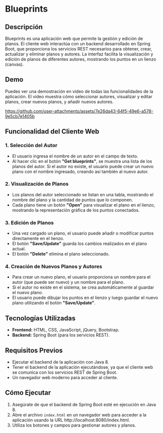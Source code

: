 # Blueprints

## Descripción
Blueprints es una aplicación web que permite la gestión y edición de planos. El cliente web interactúa con un backend desarrollado en Spring Boot, que proporciona los servicios REST necesarios para obtener, crear, actualizar y eliminar planos y autores. La interfaz facilita la visualización y edición de planos de diferentes autores, mostrando los puntos en un lienzo (canvas).

## Demo
Puedes ver una demostración en video de todas las funcionalidades de la aplicación. El video muestra cómo seleccionar autores, visualizar y editar planos, crear nuevos planos, y añadir nuevos autores.


https://github.com/user-attachments/assets/7e26da43-64f5-49e6-a578-9e5cb7e1405b


## Funcionalidad del Cliente Web

### 1. Selección del Autor
- El usuario ingresa el nombre de un autor en el campo de texto.
- Al hacer clic en el botón **"Get blueprints"**, se muestra una lista de los planos del autor. Si el autor no existe, el usuario puede crear un nuevo plano con el nombre ingresado, creando así también al nuevo autor.

### 2. Visualización de Planos
- Los planos del autor seleccionado se listan en una tabla, mostrando el nombre del plano y la cantidad de puntos que lo componen.
- Cada plano tiene un botón **"Open"** para visualizar el plano en el lienzo, mostrando la representación gráfica de los puntos conectados.

### 3. Edición de Planos
- Una vez cargado un plano, el usuario puede añadir o modificar puntos directamente en el lienzo.
- El botón **"Save/Update"** guarda los cambios realizados en el plano actual.
- El botón **"Delete"** elimina el plano seleccionado.

### 4. Creación de Nuevos Planos y Autores
- Para crear un nuevo plano, el usuario proporciona un nombre para el autor (que puede ser nuevo) y un nombre para el plano.
- Si el autor no existe en el sistema, se crea automáticamente al guardar el nuevo plano.
- El usuario puede dibujar los puntos en el lienzo y luego guardar el nuevo plano utilizando el botón **"Save/Update"**.

## Tecnologías Utilizadas
- **Frontend:** HTML, CSS, JavaScript, jQuery, Bootstrap.
- **Backend:** Spring Boot (para los servicios REST).

## Requisitos Previos
- Ejecutar el backend de la aplicación con Java 8.
- Tener el backend de la aplicación ejecutándose, ya que el cliente web se comunica con los servicios REST de Spring Boot.
- Un navegador web moderno para acceder al cliente.

## Cómo Ejecutar
1. Asegúrate de que el backend de Spring Boot esté en ejecución en Java 8.
2. Abre el archivo `index.html` en un navegador web para acceder a la aplicación usando la URL http://localhost:8080/index.html.
3. Utiliza los botones y campos para gestionar autores y planos.

